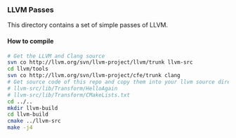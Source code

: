 ### LLVM Passes

This directory contains a set of simple passes of LLVM.

#### How to compile
```bash
# Get the LLVM and Clang source
svn co http://llvm.org/svn/llvm-project/llvm/trunk llvm-src
cd llvm/tools
svn co http://llvm.org/svn/llvm-project/cfe/trunk clang
# Get source code of this repo and copy them into your llvm source directory
# llvm-src/lib/Transform/HelloAgain
# llvm-src/lib/Transform/CMakeLists.txt
cd ../..
mkdir llvm-build
cd llvm-build
cmake ../llvm-src
make -j4
```
